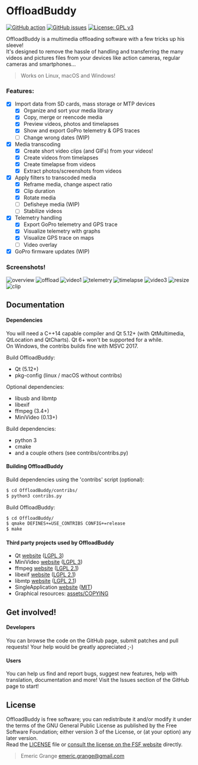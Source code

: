 OffloadBuddy
============

[![GitHub action](https://img.shields.io/github/workflow/status/emericg/OffloadBuddy/CI%20builds.svg?style=flat-square)](https://github.com/emericg/OffloadBuddy/actions)
[![GitHub issues](https://img.shields.io/github/issues/emericg/OffloadBuddy.svg?style=flat-square)](https://github.com/emericg/OffloadBuddy/issues)
[![License: GPL v3](https://img.shields.io/badge/license-GPL%20v3-blue.svg?style=flat-square)](http://www.gnu.org/licenses/gpl-3.0)

OffloadBuddy is a multimedia offloading software with a few tricks up his sleeve!  
It's designed to remove the hassle of handling and transferring the many videos and pictures files from your devices like action cameras, regular cameras and smartphones...  

> Works on Linux, macOS and Windows!

### Features:

- [x] Import data from SD cards, mass storage or MTP devices
  - [x] Organize and sort your media library
  - [x] Copy, merge or reencode media
  - [x] Preview videos, photos and timelapses
  - [x] Show and export GoPro telemetry & GPS traces
  - [ ] Change wrong dates (WIP)
- [x] Media transcoding
  - [x] Create short video clips (and GIFs) from your videos!
  - [x] Create videos from timelapses
  - [x] Create timelapse from videos
  - [x] Extract photos/screenshots from videos
- [x] Apply filters to transcoded media
  - [x] Reframe media, change aspect ratio
  - [x] Clip duration
  - [x] Rotate media
  - [ ] Defisheye media (WIP)
  - [ ] Stabilize videos
- [x] Telemetry handling
  - [x] Export GoPro telemetry and GPS trace
  - [x] Visualize telemetry with graphs
  - [x] Visualize GPS trace on maps
  - [ ] Video overlay
- [X] GoPro firmware updates (WIP)

### Screenshots!

![overview](https://i.imgur.com/4CAhcYb.jpg)
![offload](https://i.imgur.com/9g9Shls.jpg)
![video1](https://i.imgur.com/9IN5NDZ.jpg)
![telemetry](https://i.imgur.com/RN2OPy0.jpg)
![timelapse](https://i.imgur.com/Pt4rz2H.jpg)
![video3](https://i.imgur.com/4avHEnI.jpg)
![resize](https://i.imgur.com/HCs2vKH.jpg)
![clip](https://i.imgur.com/0euEyaN.jpg)

## Documentation

#### Dependencies

You will need a C++14 capable compiler and Qt 5.12+ (with QtMultimedia, QtLocation and QtCharts).  Qt 6+ won't be supported for a while.  
On Windows, the contribs builds fine with MSVC 2017.  

Build OffloadBuddy:
- Qt (5.12+)  
- pkg-config (linux / macOS without contribs)  

Optional dependencies:
- libusb and libmtp  
- libexif  
- ffmpeg (3.4+)  
- MiniVideo (0.13+)  

Build dependencies:
- python 3  
- cmake  
- and a couple others (see contribs/contribs.py)  

#### Building OffloadBuddy

Build dependencies using the 'contribs' script (optional):
```bash
$ cd OffloadBuddy/contribs/
$ python3 contribs.py
```

Build OffloadBuddy:
```bash
$ cd OffloadBuddy/
$ qmake DEFINES+=USE_CONTRIBS CONFIG+=release
$ make
```

#### Third party projects used by OffloadBuddy

* Qt [website](https://www.qt.io) ([LGPL 3](https://www.gnu.org/licenses/lgpl-3.0.txt))
* MiniVideo [website](https://github.com/emericg/MiniVideo) ([LGPL 3](https://www.gnu.org/licenses/lgpl-3.0.txt))
* ffmpeg [website](https://www.ffmpeg.org/) ([LGPL 2.1](https://www.gnu.org/licenses/lgpl-2.1.txt))
* libexif [website](https://github.com/libexif/libexif/) ([LGPL 2.1](https://www.gnu.org/licenses/lgpl-2.1.txt))
* libmtp [website](http://libmtp.sourceforge.net/) ([LGPL 2.1](https://www.gnu.org/licenses/lgpl-2.1.txt))
* SingleApplication [website](https://github.com/itay-grudev/SingleApplication) ([MIT](https://opensource.org/licenses/MIT))
* Graphical resources: [assets/COPYING](assets/COPYING)

## Get involved!

#### Developers

You can browse the code on the GitHub page, submit patches and pull requests! Your help would be greatly appreciated ;-)

#### Users

You can help us find and report bugs, suggest new features, help with translation, documentation and more! Visit the Issues section of the GitHub page to start!

## License

OffloadBuddy is free software; you can redistribute it and/or modify it under the terms of the GNU General Public License as published by the Free Software Foundation; either version 3 of the License, or (at your option) any later version.  
Read the [LICENSE](LICENSE) file or [consult the license on the FSF website](https://www.gnu.org/licenses/gpl-3.0.txt) directly.

> Emeric Grange <emeric.grange@gmail.com>
